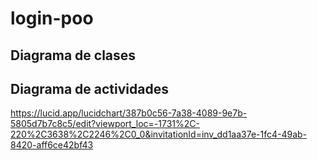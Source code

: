# login-poo

## Diagrama de clases

## Diagrama de actividades
https://lucid.app/lucidchart/387b0c56-7a38-4089-9e7b-5805d7b7c8c5/edit?viewport_loc=-1731%2C-220%2C3638%2C2246%2C0_0&invitationId=inv_dd1aa37e-1fc4-49ab-8420-aff6ce42bf43

